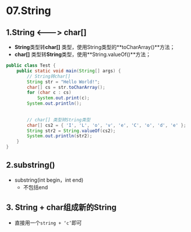 # 07.String

## 1.String <---> char[]

* **String**类型转**char[]** 类型，使用String类型的**toCharArray()**方法；
* **char[]** 类型转**String**类型，使用**String.valueOf()**方法；

```java
public class Test {
    public static void main(String[] args) {
        // String转char[]
        String str = "Hello World!";
        char[] cs = str.toCharArray();
        for (char c : cs)
            System.out.print(c);
        System.out.println();
         
 
        // char[] 类型转String类型
        char[] cs2 = { 'I', 'L', 'o', 'v', 'e', 'C', 'o', 'd', 'e' };
        String str2 = String.valueOf(cs2);
        System.out.println(str2);
    }
}
```

## 2.substring()

* substring(int begin，int end) 
  * 不包括end

## 3. String + char组成新的String

* 直接用一个`string + ‘c’`即可